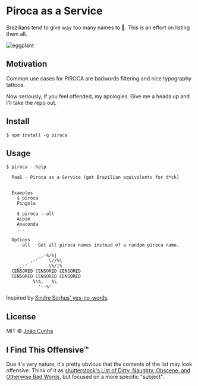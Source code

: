 # Piroca as a Service

Brazilians tend to give way too many names to :eggplant:. This is an effort on listing them all.

![eggplant](http://media.giphy.com/media/iMrHFdDEoxT5S/giphy.gif)

## Motivation
Common use cases for PIROCA are badwords filtering and nice typography tattoos.

Now seriously, if you feel offended, my apologies. Give me a heads up and I'll take the repo out.

## Install
```
$ npm install -g piroca
```

## Usage
```
$ piroca --help

  PaaS - Piroca as a Service (get Brazilian equivalents for d*ck)


  Examples
    $ piroca
    Pingola

    $ piroca --all
    Aipim
    Anaconda
    ...

  Options
    --all   Get all piroca names instead of a random piroca name.

            _,-%/%|
        _,-'    \//%\
    _,-'        \%/|%
  CENSORED CENSORED CENSORED
  CENSORED CENSORED CENSORED
          %\%,   %\
            '--%'
```

Inspired by [Sindre Sorhus' yes-no-words](https://github.com/sindresorhus/yes-no-words).

## License
MIT © [João Cunha](http://twitter.com/joaocunha)

## I Find This Offensive™
Due it's very nature, it's pretty obvious that the contents of the list may look offensive. Think of it as [shutterstock's List of Dirty, Naughty, Obscene, and Otherwise Bad Words](https://github.com/shutterstock/List-of-Dirty-Naughty-Obscene-and-Otherwise-Bad-Words), but focused on a more specific "subject".
